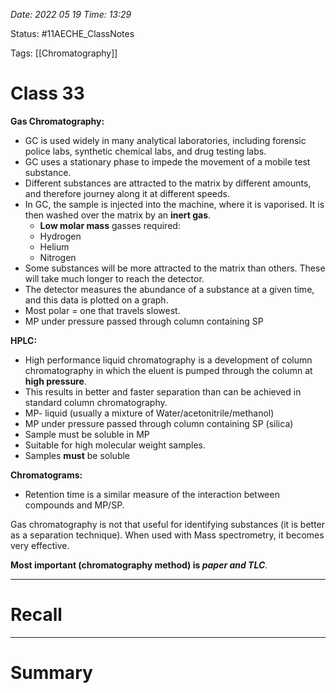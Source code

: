 *Date: 2022 05 19 Time: 13:29*


Status: #11AECHE_ClassNotes 

Tags: [[Chromatography]]


# Class 33

**Gas Chromatography:**
- GC is used widely in many analytical laboratories, including forensic police labs, synthetic chemical labs, and drug testing labs.
- GC uses a stationary phase to impede the movement of a mobile test substance.
- Different substances are attracted to the matrix by different amounts, and therefore journey along it at different speeds.
- In GC, the sample is injected into the machine, where it is vaporised. It is then washed over the matrix by an **inert gas**.
	- **Low molar mass** gasses required:
	- Hydrogen
	- Helium
	- Nitrogen
- Some substances will be more attracted to the matrix than others. These will take much longer to reach the detector.
- The detector measures the abundance of a substance at a given time, and this data is plotted on a graph.
- Most polar = one that travels slowest.
- MP under pressure passed through column containing SP

**HPLC:**
- High performance liquid chromatography is a development of column chromatography in which the eluent is pumped through the column at **high pressure**.
- This results in better and faster separation than can be achieved in standard column chromatography.
- MP- liquid (usually a mixture of Water/acetonitrile/methanol)
- MP under pressure passed through column containing SP (silica)
- Sample must be soluble in MP
- Suitable for high molecular weight samples.
- Samples **must** be soluble

**Chromatograms:**
- Retention time is a similar measure of the interaction between compounds and MP/SP.

Gas chromatography is not that useful for identifying substances (it is better as a separation technique). When used with Mass spectrometry, it becomes very effective.

**Most important (chromatography method) is *paper and TLC***.


---
# Recall







---
# Summary


